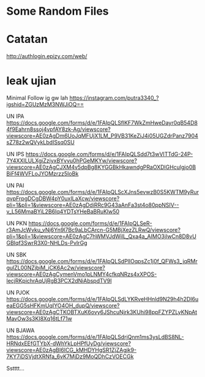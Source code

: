 # Some Random Files

# Catatan
http://authlogin.epizy.com/web/

# leak ujian
Minimal Follow ig gw lah
https://instagram.com/putra3340_?igshid=ZGUzMzM3NWJiOQ==

UN IPA 
https://docs.google.com/forms/d/e/1FAIpQLSflKF7WkZmHweDayr0qB54D84f9Eahrn8ssoj4vpfAY8zk-Ag/viewscore?viewscore=AE0zAgDm6UoJqMFUjX1LM_P9VB31KeZiJ4i05UGZdrPanz7904sZ78z2wQVykLbdISsq0SU

UN IPS
https://docs.google.com/forms/d/e/1FAIpQLSdd7t3wVITTdG-24P-7Y4XXILULXgiZzjyxBYvvu0hPGeMKYw/viewscore?viewscore=AE0zAgCJXM4v5dpBg8KYGGBkHkawndgPRaOXDlGHculgjo0BBiFf4WVFLoJYOMzrzz5IoBk

UN PAI
https://docs.google.com/forms/d/e/1FAIpQLScXJns5evwzB0S5KWTM9yRurqvpFrpgDCgDBW4pY0uxILaXcw/viewscore?pli=1&pli=1&viewscore=AE0zAgDdiRRc9G43aAnFa3st4o80ppNSIV--v_L56MmaBYiL2B6Iq4YDTsYHeBaBRuKlw50

UN PKN
https://docs.google.com/forms/d/e/1FAIpQLSeR-r3AmJcWvku_vNj6Yn9l7Bc9aLbCArcn-G5MBjXezZLRwQ/viewscore?pli=1&pli=1&viewscore=AE0zAgC7hWMVJdWilL_Qxa4a_AIMO3jIwCn8D8vUGBIqf3SwrR3X0-NHLDs-PvIrGg

UN SBK
https://docs.google.com/forms/d/e/1FAIpQLSdPlIOqpsZc1j0f_QFWs3_jqRMrgulZL00NZjbiM_iCK6Ac2w/viewscore?viewscore=AE0zAgCymenVmo1pLNMY4cfkqNRzs4xXPOS-lecjRKpichrAqUjRgB3PCX2dNiAbspdTV9I

UN PJOK
https://docs.google.com/forms/d/e/1FAIpQLSdLYKRveHHnld9N29h4h2DI6ueaEGG5sHFKmUqIYO4OH_dupQ/viewscore?viewscore=AE0zAgCTKOBTXuK6ovy6JShcuNjrk3KUhi98ppFZYPZLyKNpAtMavOw3s3KI8Xq16tLf71w

UN BJAWA
https://docs.google.com/forms/d/e/1FAIpQLSdrjQnm1ms3ysLdBS8NL-HRNdxEEfGTYbX-dWhYkLpHPfUyDg/viewscore?viewscore=AE0zAgBI6ICG_kMHDYHgSR1ZjZAgjk9-7KY7iDSVjdtXRNfa_6vK7MjDz9MoQDhCzVOECGk



<p><p><p><p><p><p><p><p><p><p><p><p>Sstttt...
